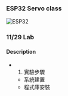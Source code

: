 ### ESP32 Servo class
![ESP32](https://github.com/YooYooo/github/blob/main/image.png"esp32")
### 11/29 Lab
#### Description
* 1. 實驗步驟
   * 系統建置
   * 程式庫安裝
##
